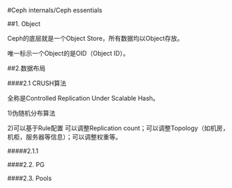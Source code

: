#Ceph internals/Ceph essentials

##1. Object

Ceph的底层就是一个Object Store，所有数据均以Object存放。

唯一标示一个Object的是OID（Object ID）。

##2.数据布局

####2.1 CRUSH算法

全称是Controlled Replication Under Scalable Hash。

1)伪随机分布算法
 
2)可以基于Rule配置
  可以调整Replication count；可以调整Topology（如机房，机柜，服务器等信息）；可以调整权重等。

#####2.1.1 

####2.2. PG

####2.3. Pools

